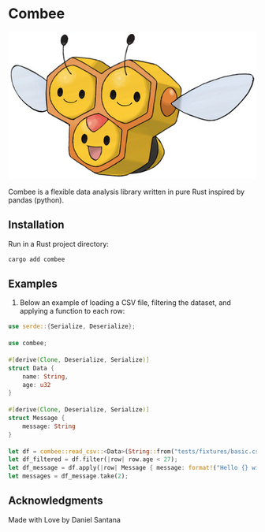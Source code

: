 # Combee

<img src="assets/combee.jpg" height="300" width="600"/>

Combee is a flexible data analysis library written in pure Rust inspired by pandas (python).

## Installation

Run in a Rust project directory:

```bash
cargo add combee
```

## Examples

1) Below an example of loading a CSV file, filtering the dataset, and applying a function to each row:

```rust
use serde::{Serialize, Deserialize};

use combee;

#[derive(Clone, Deserialize, Serialize)]
struct Data {
    name: String,
    age: u32
}

#[derive(Clone, Deserialize, Serialize)]
struct Message {
    message: String
}

let df = combee::read_csv::<Data>(String::from("tests/fixtures/basic.csv")).unwrap();
let df_filtered = df.filter(|row| row.age < 27);
let df_message = df.apply(|row| Message { message: format!("Hello {} with {} years!", row.name, row.age)});
let messages = df_message.take(2);
```

## Acknowledgments

Made with Love by Daniel Santana
